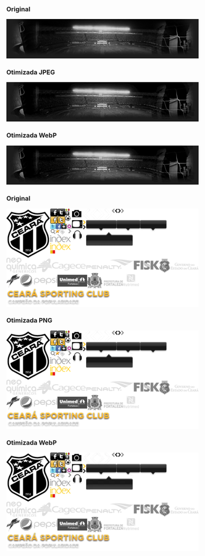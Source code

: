 ### Original

![](bg-destaques-soumais.jpg)

### Otimizada JPEG

![](bg-destaques-soumais%20(1).jpg)

### Otimizada WebP

![](bg-destaques-soumais.webp)

### Original

![](sprite.png)

### Otimizada PNG

![](sprite%20(1).png)

### Otimizada WebP

![](sprite.webp)